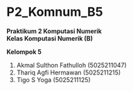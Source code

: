 # P2_Komnum_B5

**Praktikum 2 Komputasi Numerik**  
**Kelas Komputasi Numerik (B)**

**Kelompok 5**

1. Akmal Sulthon Fathulloh (5025211047)
2. Thariq Agfi Hermawan (5025211215)
3. Tigo S Yoga (5025211125)
